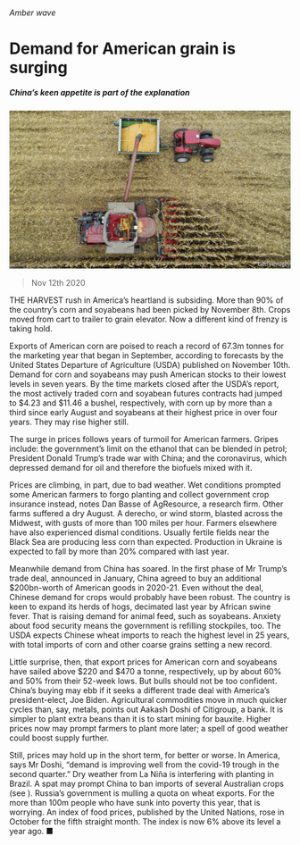 ###### Amber wave

# Demand for American grain is surging 

##### China’s keen appetite is part of the explanation 

![image](images/20201114_FNP502.jpg) 

> Nov 12th 2020 

THE HARVEST rush in America’s heartland is subsiding. More than 90% of the country’s corn and soyabeans had been picked by November 8th. Crops moved from cart to trailer to grain elevator. Now a different kind of frenzy is taking hold.

Exports of American corn are poised to reach a record of 67.3m tonnes for the marketing year that began in September, according to forecasts by the United States Departure of Agriculture (USDA) published on November 10th. Demand for corn and soyabeans may push American stocks to their lowest levels in seven years. By the time markets closed after the USDA’s report, the most actively traded corn and soyabean futures contracts had jumped to $4.23 and $11.46 a bushel, respectively, with corn up by more than a third since early August and soyabeans at their highest price in over four years. They may rise higher still.


The surge in prices follows years of turmoil for American farmers. Gripes include: the government’s limit on the ethanol that can be blended in petrol; President Donald Trump’s trade war with China; and the coronavirus, which depressed demand for oil and therefore the biofuels mixed with it.

Prices are climbing, in part, due to bad weather. Wet conditions prompted some American farmers to forgo planting and collect government crop insurance instead, notes Dan Basse of AgResource, a research firm. Other farms suffered a dry August. A derecho, or wind storm, blasted across the Midwest, with gusts of more than 100 miles per hour. Farmers elsewhere have also experienced dismal conditions. Usually fertile fields near the Black Sea are producing less corn than expected. Production in Ukraine is expected to fall by more than 20% compared with last year.

Meanwhile demand from China has soared. In the first phase of Mr Trump’s trade deal, announced in January, China agreed to buy an additional $200bn-worth of American goods in 2020-21. Even without the deal, Chinese demand for crops would probably have been robust. The country is keen to expand its herds of hogs, decimated last year by African swine fever. That is raising demand for animal feed, such as soyabeans. Anxiety about food security means the government is refilling stockpiles, too. The USDA expects Chinese wheat imports to reach the highest level in 25 years, with total imports of corn and other coarse grains setting a new record.

Little surprise, then, that export prices for American corn and soyabeans have sailed above $220 and $470 a tonne, respectively, up by about 60% and 50% from their 52-week lows. But bulls should not be too confident. China’s buying may ebb if it seeks a different trade deal with America’s president-elect, Joe Biden. Agricultural commodities move in much quicker cycles than, say, metals, points out Aakash Doshi of Citigroup, a bank. It is simpler to plant extra beans than it is to start mining for bauxite. Higher prices now may prompt farmers to plant more later; a spell of good weather could boost supply further.

Still, prices may hold up in the short term, for better or worse. In America, says Mr Doshi, “demand is improving well from the covid-19 trough in the second quarter.” Dry weather from La Niña is interfering with planting in Brazil. A spat may prompt China to ban imports of several Australian crops (see ). Russia’s government is mulling a quota on wheat exports. For the more than 100m people who have sunk into poverty this year, that is worrying. An index of food prices, published by the United Nations, rose in October for the fifth straight month. The index is now 6% above its level a year ago. ■

